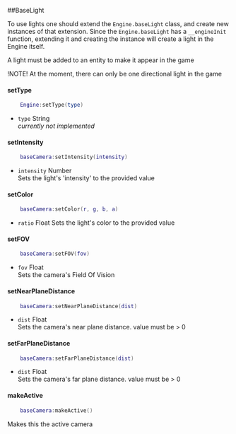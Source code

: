 ##BaseLight

To use lights one should extend the `Engine.baseLight` class, and create new instances of that extension.
Since the `Engine.baseLight` has a `__engineInit` function, extending it and creating the instance will create a light in the Engine itself.

A light must be added to an entity to make it appear in the game

!NOTE! At the moment, there can only be one directional light in the game

#### setType
```lua
	Engine:setType(type)
```
* `type` String  
_currently not implemented_

#### setIntensity
```lua
	baseCamera:setIntensity(intensity)
```
* `intensity` Number  
Sets the light's 'intensity' to the provided value

#### setColor
```lua
	baseCamera:setColor(r, g, b, a)
```
* `ratio` Float
Sets the light's color to the provided value

#### setFOV
```lua
	baseCamera:setFOV(fov)
```
* `fov` Float   
Sets the camera's Field Of Vision

#### setNearPlaneDistance
```lua
	baseCamera:setNearPlaneDistance(dist)
```
* `dist` Float   
Sets the camera's near plane distance. value must be > 0

#### setFarPlaneDistance
```lua
	baseCamera:setFarPlaneDistance(dist)
```
* `dist` Float  
Sets the camera's far plane distance. value must be > 0

#### makeActive
```lua
	baseCamera:makeActive()
```
Makes this the active camera
